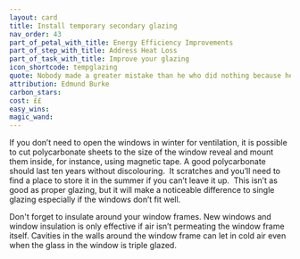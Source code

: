 ```yaml
---
layout: card
title: Install temporary secondary glazing
nav_order: 43
part_of_petal_with_title: Energy Efficiency Improvements
part_of_step_with_title: Address Heat Loss
part_of_task_with_title: Improve your glazing
icon_shortcode: tempglazing
quote: Nobody made a greater mistake than he who did nothing because he could do only a little.
attribution: Edmund Burke
carbon_stars: 
cost: ££
easy_wins: 
magic_wand: 
---
```


<p>If you don’t need to open the windows in winter for ventilation, it is possible to cut polycarbonate sheets to the size of the window reveal and mount them inside, for instance, using magnetic tape. A good polycarbonate should last ten years without discolouring.  It scratches and you’ll need to find a place to store it in the summer if you can’t leave it up.  This isn’t as good as proper glazing, but it will make a noticeable difference to single glazing especially if the windows don’t fit well. </p><p>Don't forget to insulate around your window frames. New windows and window insulation is only effective if air isn’t permeating the window frame itself. Cavities in the walls around the window frame can let in cold air even when the glass in the window is triple glazed. </p> 
